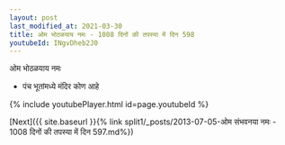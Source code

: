```yaml
---
layout: post
last_modified_at: 2021-03-30
title: ओम भोठळयाय नमः - 1008 दिनों की तपस्या में दिन 598
youtubeId: INgvDheb2J0
---
```

 
 
 ओम भोठळयाय नमः  
 
 -  पंच भूतांमध्ये मंदिर कोण आहे 
 
  
 
  
 
 
 
 
 
 


{% include youtubePlayer.html id=page.youtubeId %}
 
[Next]({{ site.baseurl }}{% link  split1/_posts/2013-07-05-ओम संभवनया नमः - 1008 दिनों की तपस्या में दिन 597.md%})
 
